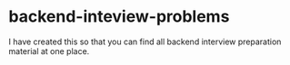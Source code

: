 # backend-inteview-problems

I have created this so that you can find all backend interview preparation material at one place.

